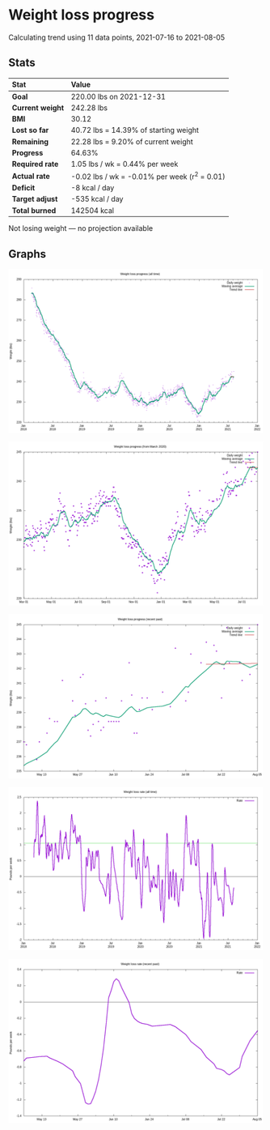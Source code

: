 # Weight loss progress

Calculating trend using 11 data points, 2021-07-16 to 2021-08-05

## Stats

Stat|Value
:-|:-
**Goal**|220.00 lbs on 2021-12-31
**Current weight**|242.28 lbs
**BMI**|30.12
**Lost so far**|40.72 lbs = 14.39% of starting weight
**Remaining**|22.28 lbs =  9.20% of current  weight
**Progress**|64.63%
**Required rate**|1.05 lbs / wk = 0.44% per week
**Actual rate**|-0.02 lbs / wk = -0.01% per week  (r<sup>2</sup> = 0.01)
**Deficit**|-8 kcal / day
**Target adjust**|-535 kcal / day
**Total burned**|142504 kcal

Not losing weight &mdash; no projection available

## Graphs

![](weight-graph-alltime.png)

![](weight-graph-covid.png)

![](weight-graph-recent.png)

![](rate-graph-alltime.png)

![](rate-graph-recent.png)
